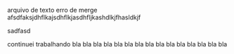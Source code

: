 arquivo de texto
erro de merge afsdfaksjdhflkajsdhflkjasdhfljkashdlkjfhasldkjf

sadfasd

continuei trabalhando bla bla bla
bla bla bla
bla bla bla
bla bla bla
bla bla bla
